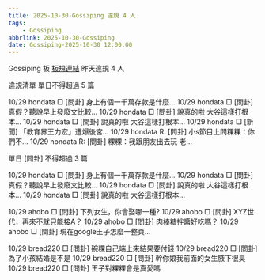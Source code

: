 ```yaml
---
title: 2025-10-30-Gossiping 違規 4 人
tags:
    - Gossiping
abbrlink: 2025-10-30-Gossiping
date: Gossiping-2025-10-30 12:00:00
---
```

Gossiping 板 [板規連結](https://www.ptt.cc/bbs/Gossiping/M.1637425085.A.07D.html)
昨天違規 4 人
<!-- more -->

違規清單
單日不得超過 5 篇

10/29 hondata □ [問卦] 身上有個一千萬存款是什麼…
10/29 hondata □ [問卦] 真假？聽說早上發廢文比較…
10/29 hondata □ [問卦] 說真的啦 大谷這樣打根本…
10/29 hondata □ [問卦] 說真的啦 大谷這樣打根本…
10/29 hondata □ [新聞] 「教育界王力宏」遭爆後宮…
10/29 hondata R: [問卦] 小s節目上問粿粿：你們不…
10/29 hondata R: [問卦] 粿粿：我跟朋友出去玩 老…

單日 [問卦] 不得超過 3 篇

10/29 hondata □ [問卦] 身上有個一千萬存款是什麼…
10/29 hondata □ [問卦] 真假？聽說早上發廢文比較…
10/29 hondata □ [問卦] 說真的啦 大谷這樣打根本…
10/29 hondata □ [問卦] 說真的啦 大谷這樣打根本…

10/29 ahobo □ [問卦] 下列女生，你會娶哪一種?
10/29 ahobo □ [問卦] XYZ世代，再來不就只能接A？
10/29 ahobo □ [問卦] 肉棒糖拌醬好吃嗎？
10/29 ahobo □ [問卦] 現在google王子怎麼一整頁…

10/29 bread220 □ [問卦] 碗粿自己端上來結果要付錢
10/29 bread220 □ [問卦] 為了小孩結婚是不是
10/29 bread220 □ [問卦] 幹你娘我前面的女生腋下很臭
10/29 bread220 □ [問卦] 王子對粿粿會是真愛嗎